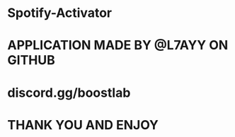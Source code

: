 # Spotify-Activator

# APPLICATION MADE BY @L7AYY ON GITHUB

# discord.gg/boostlab

# THANK YOU AND ENJOY
